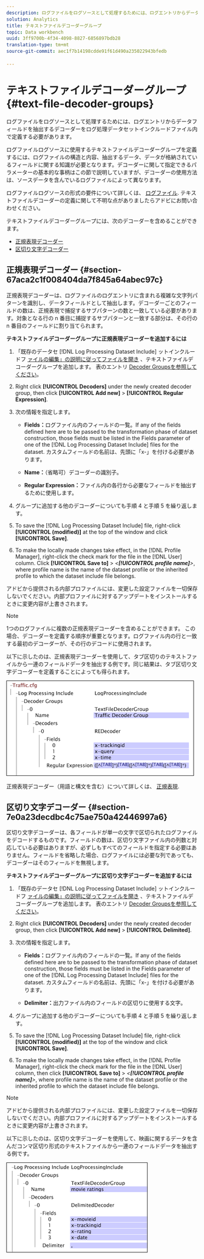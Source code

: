 ```yaml
---
description: ログファイルをログソースとして処理するためには、ログエントリからデータフィールドを抽出するデコーダーをログ処理データセットインクルードファイル内で定義する必要があります。
solution: Analytics
title: テキストファイルデコーダーグループ
topic: Data workbench
uuid: 3ff9700b-4f34-4098-8827-6856897bdb28
translation-type: tm+mt
source-git-commit: aec1f7b14198cdde91f61d490a235022943bfedb

---
```



# テキストファイルデコーダーグループ{#text-file-decoder-groups}

ログファイルをログソースとして処理するためには、ログエントリからデータフィールドを抽出するデコーダーをログ処理データセットインクルードファイル内で定義する必要があります。

ログファイルログソースに使用するテキストファイルデコーダーグループを定義するには、ログファイルの構造と内容、抽出するデータ、データが格納されているフィールドに関する知識が必要となります。デコーダーに関して指定できるパラメーターの基本的な事柄はこの節で説明していますが、デコーダーの使用方法は、ソースデータを含んでいるログファイルによって異なります。

ログファイルログソースの形式の要件について詳しくは、 [ログファイル](../../../../../home/c-dataset-const-proc/c-log-proc-config-file/c-log-sources.md#concept-3d4fb817c057447d90f166b1183b461e). テキストファイルデコーダーの定義に関して不明な点がありましたらアドビにお問い合わせください。

テキストファイルデコーダーグループには、次のデコーダーを含めることができます。

* [正規表現デコーダー](../../../../../home/c-dataset-const-proc/c-dataset-inc-files/c-types-dataset-inc-files/c-log-proc-dataset-inc-files/c-text-file-dec-groups.md#section-67aca2c1f008404da7f845a64abec97c)
* [区切り文字デコーダー](../../../../../home/c-dataset-const-proc/c-dataset-inc-files/c-types-dataset-inc-files/c-log-proc-dataset-inc-files/c-text-file-dec-groups.md#section-7e0a23decdbc4c75ae750a42446997a6)

## 正規表現デコーダー {#section-67aca2c1f008404da7f845a64abec97c}

正規表現デコーダーは、ログファイルのログエントリに含まれる複雑な文字列パターンを識別し、データフィールドとして抽出します。デコーダーごとのフィールドの数は、正規表現で捕捉するサブパターンの数と一致している必要があります。対象となる行の n 番目に捕捉するサブパターンと一致する部分は、その行の n 番目のフィールドに割り当てられます。

**テキストファイルデコーダーグループに正規表現デコーダーを追加するには**

1. 「既存のデータセ [!DNL Log Processing Dataset Include] ットインクルードフ [ァイルの編集」の説明に従ってファイルを開き](../../../../../home/c-dataset-const-proc/c-dataset-inc-files/c-work-dataset-inc-files/t-edit-ex-dataset-inc-files.md#task-456c04e38ebc425fb35677a6bb6aa077) 、テキストファイルデコーダーグループを追加します。 表のエントリ [Decoder Groupsを参照してください](../../../../../home/c-dataset-const-proc/c-dataset-inc-files/c-types-dataset-inc-files/c-log-proc-dataset-inc-files/c-log-proc-dataset-inc-files.md#concept-999475a22519432e98844622ca95b6ab)。

1. Right click **[!UICONTROL Decoders]** under the newly created decoder group, then click **[!UICONTROL Add new]** > **[!UICONTROL Regular Expression]**.

1. 次の情報を指定します。

   * **Fields：**&#x200B;ログファイル内のフィールドの一覧。If any of the fields defined here are to be passed to the transformation phase of dataset construction, those fields must be listed in the Fields parameter of one of the [!DNL Log Processing Dataset Include] files for the dataset. カスタムフィールドの名前は、先頭に「x-」を付ける必要があります。

   * **Name：**（省略可）デコーダーの識別子。
   * **Regular Expression：**&#x200B;ファイル内の各行から必要なフィールドを抽出するために使用します。

1. グループに追加する他のデコーダーについても手順 4 と手順 5 を繰り返します。
1. To save the [!DNL Log Processing Dataset Include] file, right-click **[!UICONTROL (modified)]** at the top of the window and click **[!UICONTROL Save]**.

1. To make the locally made changes take effect, in the [!DNL Profile Manager], right-click the check mark for the file in the [!DNL User] column. Click **[!UICONTROL Save to]** > *&lt;**[!UICONTROL profile name]**>*, where profile name is the name of the dataset profile or the inherited profile to which the dataset include file belongs.

アドビから提供される内部プロファイルには、変更した設定ファイルを一切保存しないでください。内部プロファイルに対するアップデートをインストールするときに変更内容が上書きされます。

>[!NOTE]
>
>1つのログファイルに複数の正規表現デコーダーを含めることができます。 この場合、デコーダーを定義する順序が重要となります。ログファイル内の行と一致する最初のデコーダーが、その行のデコードに使用されます。

以下に示したのは、正規表現デコーダーを使用して、タブ区切りのテキストファイルから一連のフィールドデータを抽出する例です。同じ結果は、タブ区切り文字デコーダーを定義することによっても得られます。

![](assets/cfg_LogProcessingInclude_RegExpDecoder.png)

正規表現デコーダー（用語と構文を含む）について詳しくは、 [正規表現](../../../../../home/c-dataset-const-proc/c-reg-exp.md#concept-070077baa419475094ef0469e92c5b9c).

## 区切り文字デコーダー {#section-7e0a23decdbc4c75ae750a42446997a6}

区切り文字デコーダーは、各フィールドが単一の文字で区切られたログファイルをデコードするものです。フィールドの数は、区切り文字ファイル内の列数と対応している必要はありますが、必ずしもすべてのフィールドを指定する必要はありません。フィールドを省略した場合、ログファイルには必要な列であっても、デコーダーはそのフィールドを無視します。

**テキストファイルデコーダーグループに区切り文字デコーダーを追加するには**

1. 「既存のデータセ [!DNL Log Processing Dataset Include] ットインクルードフ [ァイルの編集」の説明に従ってファイルを開き](../../../../../home/c-dataset-const-proc/c-dataset-inc-files/c-work-dataset-inc-files/t-edit-ex-dataset-inc-files.md#task-456c04e38ebc425fb35677a6bb6aa077) 、テキストファイルデコーダーグループを追加します。 表のエントリ [Decoder Groupsを参照してください](../../../../../home/c-dataset-const-proc/c-dataset-inc-files/c-types-dataset-inc-files/c-log-proc-dataset-inc-files/c-log-proc-dataset-inc-files.md#concept-999475a22519432e98844622ca95b6ab)。

1. Right click **[!UICONTROL Decoders]** under the newly created decoder group, then click **[!UICONTROL Add new]** > **[!UICONTROL Delimited]**.

1. 次の情報を指定します。

   * **Fields：**&#x200B;ログファイル内のフィールドの一覧。If any of the fields defined here are to be passed to the transformation phase of dataset construction, those fields must be listed in the Fields parameter of one of the [!DNL Log Processing Dataset Include] files for the dataset. カスタムフィールドの名前は、先頭に「x-」を付ける必要があります。

   * **Delimiter：**&#x200B;出力ファイル内のフィールドの区切りに使用する文字。

1. グループに追加する他のデコーダーについても手順 4 と手順 5 を繰り返します。
1. To save the [!DNL Log Processing Dataset Include] file, right-click **[!UICONTROL (modified)]** at the top of the window and click **[!UICONTROL Save]**.

1. To make the locally made changes take effect, in the [!DNL Profile Manager], right-click the check mark for the file in the [!DNL User] column, then click **[!UICONTROL Save to]** > *&lt;**[!UICONTROL profile name]**>*, where profile name is the name of the dataset profile or the inherited profile to which the dataset include file belongs.

>[!NOTE]
>
>アドビから提供される内部プロファイルには、変更した設定ファイルを一切保存しないでください。内部プロファイルに対するアップデートをインストールするときに変更内容が上書きされます。

以下に示したのは、区切り文字デコーダーを使用して、映画に関するデータを含んだコンマ区切り形式のテキストファイルから一連のフィールドデータを抽出する例です。

![](assets/cfg_LogProcessingInclude_DelimitedDecoder.png)

